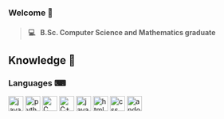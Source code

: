 ### Welcome 👋
> #### 💻 &nbsp; B.Sc. Computer Science and Mathematics graduate
 ## Knowledge 🔭

### Languages ⌨
<span>
    <img src="https://img.shields.io/badge/Java-ED8B00?style=for-the-badge&logo=java&logoColor=white" alt="java" height="30"/>
    <img src="https://img.shields.io/badge/Python-14354C?style=for-the-badge&logo=python&logoColor=white" alt="python" height="30"/>
    <img src="https://img.shields.io/badge/C-00599C?style=for-the-badge&logo=c&logoColor=white" alt="C" height="30"/>
    <img src="https://img.shields.io/badge/C%2B%2B-00599C?style=for-the-badge&logo=c%2B%2B&logoColor=white" alt="C++" height="30"/>
    <img src="https://img.shields.io/badge/JavaScript-F7DF1E?style=for-the-badge&logo=javascript&logoColor=black" alt="javaSqript" height="30"/>
    <img src="https://img.shields.io/badge/HTML5-E34F26?style=for-the-badge&logo=html5&logoColor=white" alt="html" height="30"/>
    <img src="https://img.shields.io/badge/CSS-239120?&style=for-the-badge&logo=css3&logoColor=white" alt="css" height="30"/>
    <img src="https://img.shields.io/badge/Android%20Studio-3DDC84.svg?style=for-the-badge&logo=android-studio&logoColor=white" alt="andoidStudio" height="30"/>
</span>

<!--
**KoralElbaz/KoralElbaz** is a ✨ _special_ ✨ repository because its `README.md` (this file) appears on your GitHub profile.

Here are some ideas to get you started:

- 🔭 I’m currently working on ...
- 🌱 I’m currently learning ...
- 👯 I’m looking to collaborate on ...
- 🤔 I’m looking for help with ...
- 💬 Ask me about ...
- 📫 How to reach me: ...
- 😄 Pronouns: ...
- ⚡ Fun fact: ...
-->
